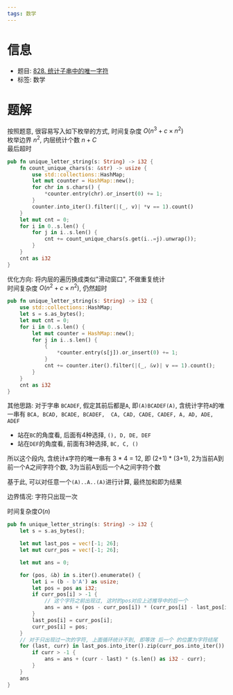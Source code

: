 ```yaml
---
tags: 数学
---
```


# 信息
* 题目: [828. 统计子串中的唯一字符](https://leetcode.cn/problems/count-unique-characters-of-all-substrings-of-a-given-string/)
* 标签: 数学

# 题解
按照题意, 很容易写入如下枚举的方式, 时间复杂度 $O(n^3 + c \times n^2)$  
枚举边界 $n^2$, 内层统计个数 $n + C$  
最后超时

```rust
pub fn unique_letter_string(s: String) -> i32 {
    fn count_unique_chars(s: &str) -> usize {
        use std::collections::HashMap;
        let mut counter = HashMap::new();
        for chr in s.chars() {
            *counter.entry(chr).or_insert(0) += 1;
        }
        counter.into_iter().filter(|(_, v)| *v == 1).count()
    }
    let mut cnt = 0;
    for i in 0..s.len() {
        for j in i..s.len() {
            cnt += count_unique_chars(s.get(i..=j).unwrap());
        }
    }
    cnt as i32
}
```

优化方向: 将内层的遍历换成类似"滑动窗口", 不做重复统计  
时间复杂度 $O(n^2 + c \times n^2)$, 仍然超时
```rust
pub fn unique_letter_string(s: String) -> i32 {
    use std::collections::HashMap;
    let s = s.as_bytes();
    let mut cnt = 0;
    for i in 0..s.len() {
        let mut counter = HashMap::new();
        for j in i..s.len() {
            {
                *counter.entry(s[j]).or_insert(0) += 1;
            }
            cnt += counter.iter().filter(|(_, &v)| v == 1).count();
        }
    }
    cnt as i32
}
```

其他思路:
对于字串 `BCADEF`, 假定其前后都是`A`, 即`(A)BCADEF(A)`, 含统计字符`A`的唯一串有
`BCA, BCAD, BCADE, BCADEF,  CA, CAD, CADE, CADEF, A, AD, ADE, ADEF`

* 站在`BC`的角度看, 后面有4种选择, `(), D, DE, DEF`
* 站在`DEF`的角度看, 前面有3种选择, `BC, C, ()`

所以这个段内, 含统计`A`字符的唯一串有 3 * 4 = 12, 即 (2+1) * (3+1),
2为当前A到前一个A之间字符个数, 3为当前A到后一个A之间字符个数

基于此, 可以对任意一个`(A)..A..(A)`进行计算, 最终加和即为结果

边界情况: 字符只出现一次

时间复杂度$O(n)$
```rust
pub fn unique_letter_string(s: String) -> i32 {
    let s = s.as_bytes();

    let mut last_pos = vec![-1; 26];
    let mut curr_pos = vec![-1; 26];

    let mut ans = 0;

    for (pos, &b) in s.iter().enumerate() {
        let i = (b - b'A') as usize;
        let pos = pos as i32;
        if curr_pos[i] > -1 {
            // 这个字符之前出现过, 这时的pos对应上述推导中的后一个
            ans = ans + (pos - curr_pos[i]) * (curr_pos[i] - last_pos[i]);
        }
        last_pos[i] = curr_pos[i];
        curr_pos[i] = pos;
    }
    // 对于只出现过一次的字符, 上面循环统计不到, 即等效 后一个 的位置为字符结尾
    for (last, curr) in last_pos.into_iter().zip(curr_pos.into_iter()) {
        if curr > -1 {
            ans = ans + (curr - last) * (s.len() as i32 - curr);
        }
    }
    ans
}
```